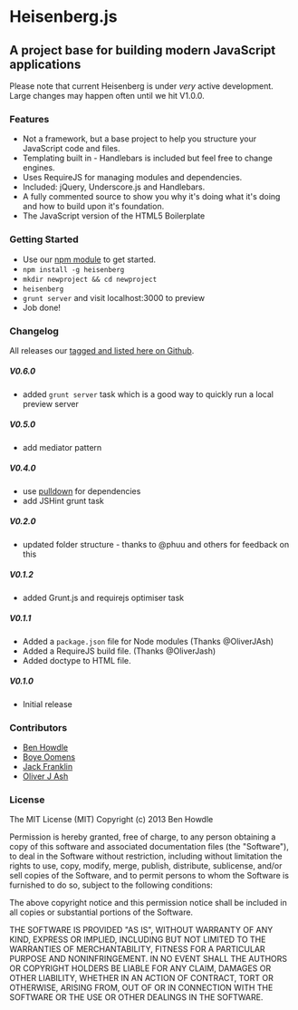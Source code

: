 # Heisenberg.js

## A project base for building modern JavaScript applications

Please note that current Heisenberg is under _very_ active development. Large changes may happen often until we hit V1.0.0.

### Features

* Not a framework, but a base project to help you structure your JavaScript code and files.
* Templating built in - Handlebars is included but feel free to change engines.
* Uses RequireJS for managing modules and dependencies.
* Included: jQuery, Underscore.js and Handlebars.
* A fully commented source to show you why it's doing what it's doing and how to build upon it's foundation.
* The JavaScript version of the HTML5 Boilerplate

### Getting Started

* Use our [npm module](https://github.com/Heisenbergjs/heisenberg-npm) to get started.
* `npm install -g heisenberg`
* `mkdir newproject && cd newproject`
* `heisenberg`
* `grunt server` and visit localhost:3000 to preview
* Job done!

### Changelog

All releases our [tagged and listed here on Github](https://github.com/Heisenbergjs/heisenberg/tags).

##### V0.6.0
- added `grunt server` task which is a good way to quickly run a local preview server

##### V0.5.0
- add mediator pattern

##### V0.4.0
- use [pulldown](http://github.com/jackfranklin/pulldown) for dependencies
- add JSHint grunt task

##### V0.2.0
- updated folder structure - thanks to @phuu and others for feedback on this

##### V0.1.2
- added Grunt.js and requirejs optimiser task

##### V0.1.1
- Added a `package.json` file for Node modules (Thanks @OliverJAsh)
- Added a RequireJS build file. (Thanks @OliverJash)
- Added doctype to HTML file.

##### V0.1.0
- Initial release

### Contributors
- [Ben Howdle](http://github.com/benhowdle89)
- [Boye Oomens](http://github.com/boye)
- [Jack Franklin](http://github.com/jackfranklin)
- [Oliver J Ash](https://github.com/OliverJAsh)

### License

The MIT License (MIT)
Copyright (c) 2013 Ben Howdle

Permission is hereby granted, free of charge, to any person obtaining a copy of this software and associated documentation files (the "Software"), to deal in the Software without restriction, including without limitation the rights to use, copy, modify, merge, publish, distribute, sublicense, and/or sell copies of the Software, and to permit persons to whom the Software is furnished to do so, subject to the following conditions:

The above copyright notice and this permission notice shall be included in all copies or substantial portions of the Software.

THE SOFTWARE IS PROVIDED "AS IS", WITHOUT WARRANTY OF ANY KIND, EXPRESS OR IMPLIED, INCLUDING BUT NOT LIMITED TO THE WARRANTIES OF MERCHANTABILITY, FITNESS FOR A PARTICULAR PURPOSE AND NONINFRINGEMENT. IN NO EVENT SHALL THE AUTHORS OR COPYRIGHT HOLDERS BE LIABLE FOR ANY CLAIM, DAMAGES OR OTHER LIABILITY, WHETHER IN AN ACTION OF CONTRACT, TORT OR OTHERWISE, ARISING FROM, OUT OF OR IN CONNECTION WITH THE SOFTWARE OR THE USE OR OTHER DEALINGS IN THE SOFTWARE.
